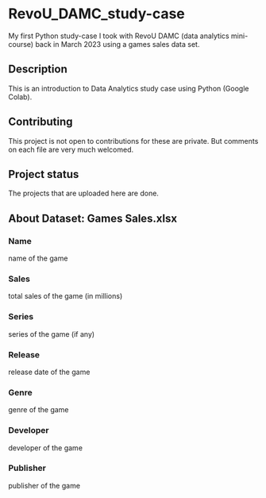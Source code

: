 # RevoU_DAMC_study-case
My first Python study-case I took with RevoU DAMC (data analytics mini-course) back in March 2023 using a games sales data set.

## Description
This is an introduction to Data Analytics study case using Python (Google Colab). 

## Contributing
This project is not open to contributions for these are private. But comments on each file are very much welcomed.

## Project status
The projects that are uploaded here are done.

## About Dataset: Games Sales.xlsx
  ### Name
  name of the game
  
  ### Sales
  total sales of the game (in millions)
  
  ### Series
  series of the game (if any)
  
  ### Release	
  release date of the game
  
  ### Genre	
  genre of the game
  
  ### Developer	
  developer of the game
  
  ### Publisher
  publisher of the game
